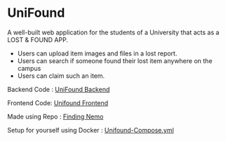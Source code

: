 # UniFound

A well-built web application for the students of a University that acts as a LOST & FOUND APP.
- Users can upload item images and files in a lost report.
- Users can search if someone found their lost item anywhere on the campus
- Users can claim such an item.

Backend Code : [UniFound Backend](https://github.com/kpriyanshu2003/unifound-backend)

Frontend Code: [Unifound Frontend](https://github.com/Raj-deepp/unifound-frontend)

Made using Repo : [Finding Nemo](https://github.com/kpriyanshu2003/finding-nemo)

Setup for yourself using Docker : [Unifound-Compose.yml](https://gist.github.com/kpriyanshu2003/8d11dd63b699a10edebdd62861c7d68e)
